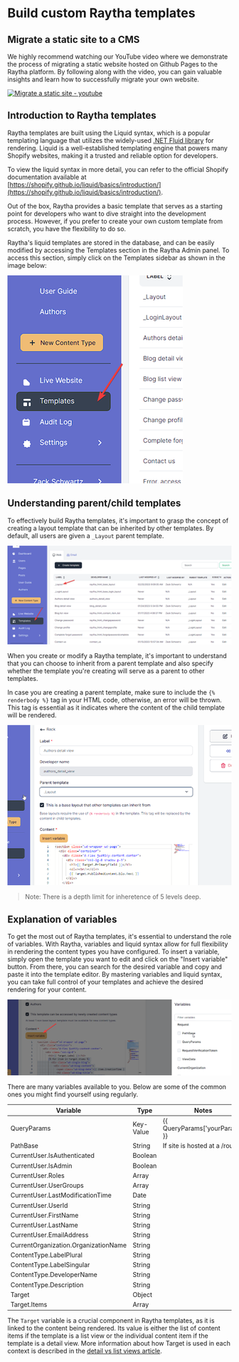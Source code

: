 # Build custom Raytha templates

## Migrate a static site to a CMS

We highly recommend watching our YouTube video where we demonstrate the process of migrating a static website hosted on Github Pages to the Raytha platform. By following along with the video, you can gain valuable insights and learn how to successfully migrate your own website.

[![Migrate a static site - youtube](https://img.youtube.com/vi/6iXkLkaWH6Q/0.jpg)](https://www.youtube.com/watch?v=6iXkLkaWH6Q)

## Introduction to Raytha templates

Raytha templates are built using the Liquid syntax, which is a popular templating language that utilizes the widely-used [.NET Fluid library](https://github.com/sebastienros/fluid) for rendering. Liquid is a well-established templating engine that powers many Shopify websites, making it a trusted and reliable option for developers.

To view the liquid syntax in more detail, you can refer to the official Shopify documentation available at [https://shopify.github.io/liquid/basics/introduction/](https://shopify.github.io/liquid/basics/introduction/).

Out of the box, Raytha provides a basic template that serves as a starting point for developers who want to dive straight into the development process. However, if you prefer to create your own custom template from scratch, you have the flexibility to do so.

Raytha's liquid templates are stored in the database, and can be easily modified by accessing the Templates section in the Raytha Admin panel. To access this section, simply click on the Templates sidebar as shown in the image below:

<img class="inline-img" src="../images/templates_sidebar.png" />

## Understanding parent/child templates

To effectively build Raytha templates, it's important to grasp the concept of creating a layout template that can be inherited by other templates. By default, all users are given a `_Layout` parent template.

<img class="inline-img" src="../images/templates_layout.png" />

When you create or modify a Raytha template, it's important to understand that you can choose to inherit from a parent template and also specify whether the template you're creating will serve as a parent to other templates.

In case you are creating a parent template, make sure to include the `{% renderbody %}` tag in your HTML code, otherwise, an error will be thrown. This tag is essential as it indicates where the content of the child template will be rendered.

<img class="inline-img" src="../images/templates_parent.png" />

> Note: There is a depth limit for inheretence of 5 levels deep.

## Explanation of variables

To get the most out of Raytha templates, it's essential to understand the role of variables. With Raytha, variables and liquid syntax allow for full flexibility in rendering the content types you have configured. To insert a variable, simply open the template you want to edit and click on the "Insert variable" button. From there, you can search for the desired variable and copy and paste it into the template editor. By mastering variables and liquid syntax, you can take full control of your templates and achieve the desired rendering for your content.

<img class="inline-img" src="../images/templates_insertvariable.png" />

There are many variables available to you. Below are some of the common ones you might find yourself using regularly.

| Variable                                | Type              | Notes                             |
| -----------------------------------     | ------------------|---------------------------------- |
| QueryParams                             | Key-Value         | {{ QueryParams['yourParam'] }}    |
| PathBase                                | String            | If site is hosted at a /route     |
| CurrentUser.IsAuthenticated             | Boolean           |                                   |
| CurrentUser.IsAdmin                     | Boolean           |                                   |
| CurrentUser.Roles                       | Array             |                                   |
| CurrentUser.UserGroups                  | Array             |                                   |
| CurrentUser.LastModificationTime        | Date              |                                   |
| CurrentUser.UserId                      | String            |                                   |
| CurrentUser.FirstName                   | String            |                                   |
| CurrentUser.LastName                    | String            |                                   |
| CurrentUser.EmailAddress                | String            |                                   |
| CurrentOrganization.OrganizationName    | String            |                                   |
| ContentType.LabelPlural                 | String            |                                   |
| ContentType.LabelSingular               | String            |                                   |
| ContentType.DeveloperName               | String            |                                   |
| ContentType.Description                 | String            |                                   |
| Target                                  | Object            |                                   |
| Target.Items                            | Array             |                                   |

The `Target` variable is a crucial component in Raytha templates, as it is linked to the content being rendered. Its value is either the list of content items if the template is a list view or the individual content item if the template is a detail view. More information about how Target is used in each context is described in the [detail vs list views article](/articles/templates_detail_vs_list.html).